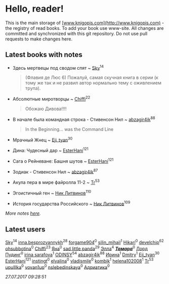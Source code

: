 # Hello, reader!
This is the main storage of [www.knigopis.com](http://www.knigopis.com) - the registry of read books.
To add your book use www-site. All changes are committed and synchronized with this git repository.
Do not use pull requests to make changes here.


## Latest books with notes
* Здесь мертвецы под сводом спят ~ [Sky](users/118/118049897850017649660-google)<sup>14</sup>
    > (Флавия де Люс 6)
    > Пожалуй, самая скучная книга в серии (к тому же так и не развил автор нормально тему с оживлением трупа).

* Абсолютные миротворцы ~ [Chiffi](users/105/105831994080785626680-google)<sup>22</sup>
    > Обожаю Дивова!!!!

* В начале была командная строка - Стивенсон Нил ~ [abzagir4ik](users/362/3621623-vkontakte)<sup>88</sup>
    > In the Beginning... was the Command Line

* Мрачный Жнец ~ [Eji_tyan](users/235/2352103981-twitter)<sup>30</sup>

* Дина: Чудесный дар ~ [EsterHani](users/305/30558181-vkontakte)<sup>121</sup>

* Сага о Рейневане: Башня шутов ~ [EsterHani](users/305/30558181-vkontakte)<sup>121</sup>

* Зодиак - Стивенсон Нил ~ [abzagir4ik](users/362/3621623-vkontakte)<sup>87</sup>

* Акула пера в мире файролла 11-2 ~ [Tr](users/122/12282474-vkontakte)<sup>53</sup>

* Эгоистичный ген ~ [Ник Литвинов](users/241/241974816-vkontakte)<sup>110</sup>

* История государства Российского ~ [Ник Литвинов](users/241/241974816-vkontakte)<sup>109</sup>


_More notes [here](latest_books_with_notes.md)._


## Latest users
[Sky](users/118/118049897850017649660-google)<sup>14</sup> 
[inna.besprozvannykh](users/733/73323849-yandex)<sup>28</sup> 
[forgame904](users/103/103869594497189251620-google)<sup>0</sup> 
[silin_mihail](users/133/1335076-vkontakte)<sup>1</sup> 
[Hikari](users/192/192185074-vkontakte)<sup>0</sup> 
[develchip](users/852/85203415-vkontakte)<sup>62</sup> 
[ohsubbotina](users/556/556889019-twitter)<sup>0</sup> 
[Chiffi](users/105/105831994080785626680-google)<sup>23</sup> 
[Яна](users/200/20033623-vkontakte)<sup>0</sup> 
[sad little panda](users/188/1882525281990290-facebook)<sup>29</sup> 
[Элла](users/100/1002037069862545-facebook)<sup>4</sup> 
[***Тамара***](users/311/3114181641539446926-mailru)<sup>0</sup> 
[Лорд Пудинг](users/112/112214463787387089052-google)<sup>0</sup> 
[irina sarafova](users/143/1431088546976250-facebook)<sup>1</sup> 
[ODINSY](users/100/100978570902186865324-google)<sup>54</sup> 
[abzagir4ik](users/362/3621623-vkontakte)<sup>88</sup> 
[Ирина](users/636/6366057056655415957-mailru)<sup>1</sup> 
[Dmitry](users/192/192081491-vkontakte)<sup>1</sup> 
[Eji_tyan](users/235/2352103981-twitter)<sup>30</sup> 
[EsterHani](users/305/30558181-vkontakte)<sup>121</sup> 
[instingt](users/189/1894386844216473-facebook)<sup>0</sup> 
[elyalina](users/224/224816-vkontakte)<sup>0</sup> 
[vladismile](users/146/1467491296661560-facebook)<sup>0</sup> 
[kombik](users/102/102787511566083215895-google)<sup>1</sup> 
[helena102008](users/274/27453111-vkontakte)<sup>1</sup> 
[Tr](users/122/12282474-vkontakte)<sup>53</sup> 
[upulllka](users/128/12819059-vkontakte)<sup>0</sup> 
[vovan1up](users/260/26006995-vkontakte)<sup>0</sup> 
[nslebedinskaya](users/227/2272641-vkontakte)<sup>0</sup> 
[Адриатика](users/131/131764394088467-facebook)<sup>0</sup> 


_27.07.2017 09:28:51_
